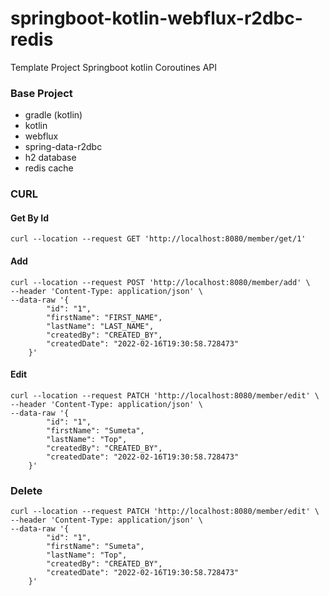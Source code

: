 # springboot-kotlin-webflux-r2dbc-redis
Template Project Springboot kotlin Coroutines API

### Base Project
- gradle (kotlin)
- kotlin
- webflux
- spring-data-r2dbc
- h2 database
- redis cache


### CURL


#### Get By Id
```
curl --location --request GET 'http://localhost:8080/member/get/1'
```


#### Add
```
curl --location --request POST 'http://localhost:8080/member/add' \
--header 'Content-Type: application/json' \
--data-raw '{
        "id": "1",
        "firstName": "FIRST_NAME",
        "lastName": "LAST_NAME",
        "createdBy": "CREATED_BY",
        "createdDate": "2022-02-16T19:30:58.728473"
    }'
```

#### Edit
```
curl --location --request PATCH 'http://localhost:8080/member/edit' \
--header 'Content-Type: application/json' \
--data-raw '{
        "id": "1",
        "firstName": "Sumeta",
        "lastName": "Top",
        "createdBy": "CREATED_BY",
        "createdDate": "2022-02-16T19:30:58.728473"
    }'
```


### Delete
```
curl --location --request PATCH 'http://localhost:8080/member/edit' \
--header 'Content-Type: application/json' \
--data-raw '{
        "id": "1",
        "firstName": "Sumeta",
        "lastName": "Top",
        "createdBy": "CREATED_BY",
        "createdDate": "2022-02-16T19:30:58.728473"
    }'
```
